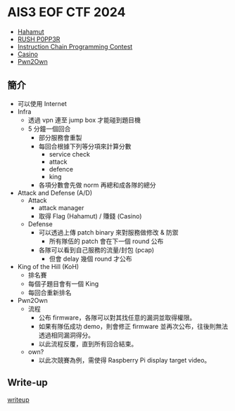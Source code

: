 # AIS3 EOF CTF 2024

- [Hahamut](./%231%20Hahamut/README.md)
- [RUSH P0PP3R](./%232%20RUSH%20P0PP3R/README.md)
- [Instruction Chain Programming Contest](./%233%20Instruction%20Chain%20Programming%20Contest/README.md)
- [Casino](./%234%20Casino/README.md)
- [Pwn2Own](./%235%20Pwn2Own/README.md)

## 簡介

- 可以使用 Internet
- Infra
    - 透過 vpn 連至 jump box 才能碰到題目機
    - 5 分鐘一個回合
        - 部分服務會重製
        - 每回合根據下列等分項來計算分數
            - service check
            - attack
            - defence
            - king
        - 各項分數會先做 norm 再總和成各隊的總分
- Attack and Defense (A/D)
    - Attack
        - attack manager
        - 取得 Flag (Hahamut) / 賺錢 (Casino)
    - Defense
        - 可以透過上傳 patch binary 來對服務做修改 & 防禦
            - 所有隊伍的 patch 會在下一個 round 公布
        - 各隊可以看到自己服務的流量/封包 (pcap)
            - 但會 delay 幾個 round 才公布
- King of the Hill (KoH)
    - 排名賽
    - 每個子題目會有一個 King
    - 每回合重新排名
- Pwn2Own
    - 流程
        - 公布 firmware，各隊可以對其找任意的漏洞並取得權限。
        - 如果有隊伍成功 demo，則會修正 firmware 並再次公布，往後則無法透過相同漏洞得分。
        - 以此流程反覆，直到所有回合結束。
    - own?
        - 以此次競賽為例，需使得 Raspberry Pi display target video。

## Write-up

[writeup](./writeup.md)
